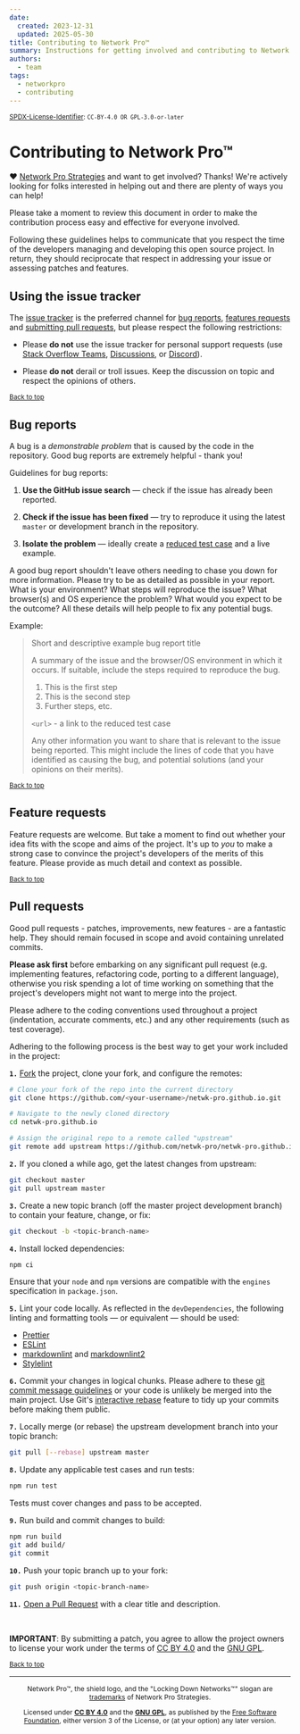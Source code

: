 ```yaml
---
date:
  created: 2023-12-31
  updated: 2025-05-30
title: Contributing to Network Pro™
summary: Instructions for getting involved and contributing to Network Pro Strategies.
authors:
  - team
tags:
  - networkpro
  - contributing
---
```


<a name="top"></a>

<sup>[SPDX-License-Identifier](https://spdx.dev/learn/handling-license-info):
`CC-BY-4.0 OR GPL-3.0-or-later`</sup>

# Contributing to Network Pro™

♥ [Network Pro Strategies](https://netwk.pro/) and want to get involved?
Thanks! We're actively looking for folks interested in helping out and there
are plenty of ways you can help!

Please take a moment to review this document in order to make the contribution
process easy and effective for everyone involved.

Following these guidelines helps to communicate that you respect the time of
the developers managing and developing this open source project. In return,
they should reciprocate that respect in addressing your issue or assessing
patches and features.

## Using the issue tracker

The [issue tracker](https://github.com/netwk-pro/netwk-pro.github.io/issues) is
the preferred channel for [bug reports](#bugs), [features requests](#features)
and [submitting pull requests](#pull-requests), but please respect the following
restrictions:

- Please **do not** use the issue tracker for personal support requests (use
  [Stack Overflow Teams](https://stack.neteng.pro/), [Discussions](https://discuss.neteng.pro), or [Discord](https://discord.neteng.pro/)).

- Please **do not** derail or troll issues. Keep the discussion on topic and
  respect the opinions of others.

<sub>[Back to top](#top)</sub>

<a name="bugs"></a>

## Bug reports

A bug is a _demonstrable problem_ that is caused by the code in the repository.
Good bug reports are extremely helpful - thank you!

Guidelines for bug reports:

1. **Use the GitHub issue search** &mdash; check if the issue has already been
   reported.

2. **Check if the issue has been fixed** &mdash; try to reproduce it using the
   latest `master` or development branch in the repository.

3. **Isolate the problem** &mdash; ideally create a [reduced test
   case](https://css-tricks.com/reduced-test-cases/) and a live example.

A good bug report shouldn't leave others needing to chase you down for more
information. Please try to be as detailed as possible in your report. What is
your environment? What steps will reproduce the issue? What browser(s) and OS
experience the problem? What would you expect to be the outcome? All these
details will help people to fix any potential bugs.

Example:

> Short and descriptive example bug report title
>
> A summary of the issue and the browser/OS environment in which it occurs. If
> suitable, include the steps required to reproduce the bug.
>
> 1. This is the first step
> 2. This is the second step
> 3. Further steps, etc.
>
> `<url>` - a link to the reduced test case
>
> Any other information you want to share that is relevant to the issue being
> reported. This might include the lines of code that you have identified as
> causing the bug, and potential solutions (and your opinions on their
> merits).

<sub>[Back to top](#top)</sub>

<a name="features"></a>

## Feature requests

Feature requests are welcome. But take a moment to find out whether your idea
fits with the scope and aims of the project. It's up to _you_ to make a strong
case to convince the project's developers of the merits of this feature. Please
provide as much detail and context as possible.

<sub>[Back to top](#top)</sub>

<a name="pull-requests"></a>

## Pull requests

Good pull requests - patches, improvements, new features - are a fantastic
help. They should remain focused in scope and avoid containing unrelated
commits.

**Please ask first** before embarking on any significant pull request (e.g.
implementing features, refactoring code, porting to a different language),
otherwise you risk spending a lot of time working on something that the
project's developers might not want to merge into the project.

Please adhere to the coding conventions used throughout a project (indentation,
accurate comments, etc.) and any other requirements (such as test coverage).

Adhering to the following process is the best way to get your work
included in the project:

<code><strong>1.</strong></code> [Fork](https://help.github.com/articles/fork-a-repo/) the project, clone your fork, and configure the remotes:

```bash
# Clone your fork of the repo into the current directory
git clone https://github.com/<your-username>/netwk-pro.github.io.git

# Navigate to the newly cloned directory
cd netwk-pro.github.io

# Assign the original repo to a remote called "upstream"
git remote add upstream https://github.com/netwk-pro/netwk-pro.github.io.git
```

<code><strong>2.</strong></code> If you cloned a while ago, get the latest changes from upstream:

```bash
git checkout master
git pull upstream master
```

<code><strong>3.</strong></code> Create a new topic branch (off the master project development branch) to
contain your feature, change, or fix:

```bash
git checkout -b <topic-branch-name>
```

<code><strong>4.</strong></code> Install locked dependencies:

```bash
npm ci
```

Ensure that your `node` and `npm` versions are compatible with the `engines`
specification in `package.json`.

<code><strong>5.</strong></code> Lint your code locally. As reflected in the `devDependencies`, the following
linting and formatting tools &mdash; or equivalent &mdash; should be used:

- [Prettier](https://prettier.io/)
- [ESLint](https://eslint.org/)
- [markdownlint](https://github.com/DavidAnson/markdownlint) and
  [markdownlint2](https://github.com/DavidAnson/markdownlint-cli2)
- [Stylelint](https://stylelint.io/)

<code><strong>6.</strong></code> Commit your changes in logical chunks. Please adhere to these [git commit
message guidelines](https://tbaggery.com/2008/04/19/a-note-about-git-commit-messages.html)
or your code is unlikely be merged into the main project. Use Git's
[interactive rebase](https://help.github.com/articles/about-git-rebase/)
feature to tidy up your commits before making them public.

<code><strong>7.</strong></code> Locally merge (or rebase) the upstream development branch into your topic branch:

```bash
git pull [--rebase] upstream master
```

<code><strong>8.</strong></code> Update any applicable test cases and run tests:

```bash
npm run test
```

Tests must cover changes and pass to be accepted.

<code><strong>9.</strong></code> Run build and commit changes to build:

```bash
npm run build
git add build/
git commit
```

   <!-- markdownlint-disable MD029 -->

<code><strong>10.</strong></code> Push your topic branch up to your fork:

```bash
git push origin <topic-branch-name>
```

<code><strong>11.</strong></code> [Open a Pull Request](https://help.github.com/articles/using-pull-requests/)
with a clear title and description.

<!-- markdownlint-enable MD029 -->

&nbsp;

**IMPORTANT**: By submitting a patch, you agree to allow the project
owners to license your work under the terms of [CC BY 4.0](https://netwk.pro/license#cc-by) and the [GNU GPL](https://netwk.pro/license#gnu-gpl).

<sub>[Back to top](#top)</sub>

---

<span style="font-size: 12px; text-align: center;">

<p>Network Pro&trade;, the shield logo, and the "Locking Down Networks&trade;" slogan are <a href="https://docs.netwk.pro/legal/#trademark" target="_self">trademarks</a> of Network Pro Strategies.</p>

<p>Licensed under <a href="https://docs.netwk.pro/legal/#cc-by" target="_self"><strong>CC BY 4.0</strong></a> and the <a href="https://docs.netwk.pro/legal/#gnu-gpl" target="_self"><strong>GNU GPL</strong></a>, as published by the <a rel="noopener noreferrer" href="https://fsf.org" target="_blank">Free Software Foundation</a>, either version 3 of the License, or (at your option) any later version.</p>

</span>
